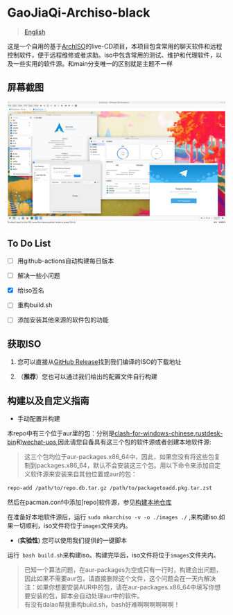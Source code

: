 # GaoJiaQi-Archiso-black
> [English](README-en.md)

这是一个自用的基于[ArchISO](https://gitlab.archlinux.org/archlinux/archiso)的live-CD项目，本项目包含常用的聊天软件和远程控制软件，便于远程维修或者求助。iso中包含常用的测试、维护和代理软件，以及一些实用的软件源。和main分支唯一的区别就是主题不一样

## 屏幕截图

![1](pics/1.png)

## To Do List

- [ ] 用github-actions自动构建每日版本
- [ ] 解决一些小问题
- [x] 给iso签名
- [ ] 重构build.sh
- [ ] 添加安装其他来源的软件包的功能


## 获取ISO
1. 您可以直接从[GitHub Release](https://github.com/world-nb-organization/GaoJiaQi-Archiso/releases)找到我们编译的ISO的下载地址

2. （**推荐**）您也可以通过我们给出的配置文件自行构建

## 构建以及自定义指南

- 手动配置并构建

本repo中有三个位于aur里的包：分别是[clash-for-windows-chinese](https://aur.archlinux.org/packages/clash-for-windows-chinese),[rustdesk-bin](https://aur.archlinux.org/packages/rustdesk-bin)和[wechat-uos](https://aur.archlinux.org/packages/wechat-uos),因此请您自备具有这三个包的软件源或者创建本地软件源:
> 这三个包均位于aur-packages.x86_64中，因此，如果您没有将这些包复制到packages.x86_64，默认不会安装这三个包。用以下命令来添加自定义软件源来安装来自其他位置或aur的包：

```bash
repo-add /path/to/repo.db.tar.gz /path/to/packagetoadd.pkg.tar.zst
```

然后在pacman.conf中添加[repo]软件源，参见[构建本地仓库](https://wiki.archlinux.org/title/Pacman_(%E7%AE%80%E4%BD%93%E4%B8%AD%E6%96%87)/Tips_and_tricks_(%E7%AE%80%E4%BD%93%E4%B8%AD%E6%96%87)#%E8%87%AA%E5%BB%BA%E6%9C%AC%E5%9C%B0%E4%BB%93%E5%BA%93)

在准备好本地软件源后，运行 `sudo mkarchiso -v -o ./images ./` ,来构建iso.如果一切顺利，iso文件将位于`images`文件夹内。

- (**实验性**) 您可以使用我们提供的一键脚本

运行``` bash build.sh```来构建iso。构建完毕后，iso文件将位于`images`文件夹内。

> 已知一个算法问题，在aur-packages为空或只有一行时，构建会出问题，因此如果不需要aur包，请直接删除这个文件，这个问题会在一天内解决<br>
> 注：如果你想要安装AUR中的包，请在aur-packages.x86_64中填写你想要安装的包，脚本会自动处理aur中的软件。<br>
> 有没有dalao帮我重构build.sh，bash好难啊啊啊啊啊啊！

